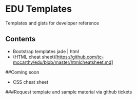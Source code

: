 # EDU Templates

Templates and gists for developer reference

## Contents
* Bootstrap templates jade | html
* (HTML cheat sheet)[https://github.com/tc-mccarthy/edu/blob/master/htmlcheatsheet.md]

##Coming soon
* CSS cheat sheet

###Request template and sample material via github tickets
